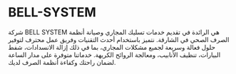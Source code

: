 # BELL-SYSTEM
شركة BELL SYSTEM هي الرائدة في تقديم خدمات تسليك المجاري وصيانة أنظمة الصرف الصحي في الشارقة. نتميز باستخدام أحدث التقنيات وفريق عمل محترف لتوفير حلول فعالة وسريعة لجميع مشكلات المجاري، بما في ذلك إزالة الانسدادات، شفط البيارات، تنظيف الأنابيب، ومعالجة الروائح الكريهة. خدماتنا متوفرة على مدار الساعة لضمان راحتك وكفاءة أنظمة الصرف لديك.
